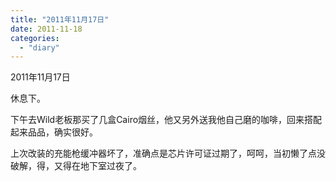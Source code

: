 ```yaml
---
title: "2011年11月17日"
date: 2011-11-18
categories: 
  - "diary"
---
```


2011年11月17日

休息下。

下午去Wild老板那买了几盒Cairo烟丝，他又另外送我他自己磨的咖啡，回来搭配起来品品，确实很好。

上次改装的充能枪缓冲器坏了，准确点是芯片许可证过期了，呵呵，当初懒了点没破解，得，又得在地下室过夜了。
